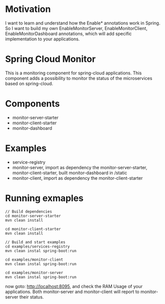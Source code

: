 # Motivation
I want to learn and understand how the Enable\* annotations work in Spring. So I want to build my own EnableMonitorServer, EnableMonitorClient, EnableMonitorDashboard annotations, which will add specific implementation to your applications.

# Spring Cloud Monitor
This is a monitoring component for spring-cloud applications. This component adds a possibility to monitor the status of the microservices based on spring-cloud.

# Components
- monitor-server-starter
- monitor-client-starter
- monitor-dashboard

# Examples
- service-registry
- monitor-server, import as dependency the monitor-server-starter, monitor-client-starter, built monitor-dashboard in /static
- monitor-client, import as dependency the monitor-client-starter

# Running exmaples
    // Build dependencies
    cd monitor-server-starter
    mvn clean install
  
    cd monitor-client-starter
    mvn clean install
  
    // Build and start examples
    cd examples/services-registry
    mvn clean instal spring-boot:run
  
    cd examples/monitor-client
    mvn clean instal spring-boot:run
  
    cd examples/monitor-server
    mvn clean instal spring-boot:run
    
now goto:  [http://localhost:8095](http://localhost:8095), and check the RAM Usage of your applications. 
Both monitor-server and monitor-client will report to monitor-server their status.
